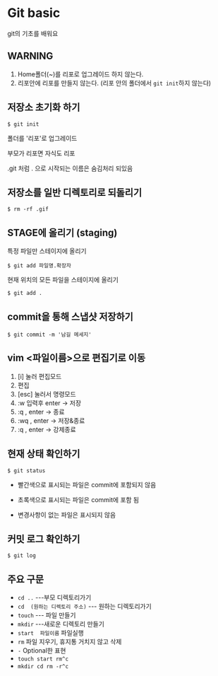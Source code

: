 # Git basic

git의 기초를 배워요



## WARNING

1. Home폴더(~)를 리포로 업그레이드 하지 않는다.
2. 리포안에 리포를 만들지 않는다. (리포 안의 폴더에서 `git init`하지 않는다)

## 저장소 초기화 하기

```
$ git init
```

폴더를 '리포'로 업그레이드

부모가 리포면 자식도 리포

.git 처럼 . 으로 시작되는 이름은 숨김처리 되있음

##  저장소를 일반 디렉토리로 되돌리기

```
$ rm -rf .gif
```



## STAGE에 올리기 (staging)

특정 파일만 스테이지에 올리기

```
$ git add 파일명.확장자
```

현재 위치의 모든 파일을 스테이지에 올리기

```
$ git add .
```



## commit을 통해 스냅샷 저장하기

```
$ git commit -m '남길 메세지'
```



## vim <파일이름>으로 편집기로 이동

1. [i] 눌러 편집모드
2. 편집
3. [esc] 눌러서 명령모드
4. :w 입력후 enter -> 저장
5. :q , enter ->  종료
6. :wq , enter -> 저장&종료
7. :q   ,   enter -> 강제종료



## 현재 상태 확인하기

```
$ git status
```

- 빨간색으로 표시되는 파일은 commit에 포함되지 않음

- 초록색으로 표시되는 파일은 commit에 포함 됨
- 변경사항이 없는 파일은 표시되지 않음



##  커밋 로그 확인하기

```
$ git log
```



## 주요 구문

- `cd ..`         ---부모 디렉토리가기
- `cd  (원하는 디렉토리 주소)`  --- 원하는 디렉토리가기
- `touch`                                --- 파일 만들기
- `mkdir`                                ---새로운 디렉토리 만들기
- `start  파일이름`   파일실행
- `rm`     파일 지우기, 휴지통 거치지 않고 삭제
- `-`       Optional한 표현
- `touch start rm^c`
- `mkdir cd rm -r^c`  
